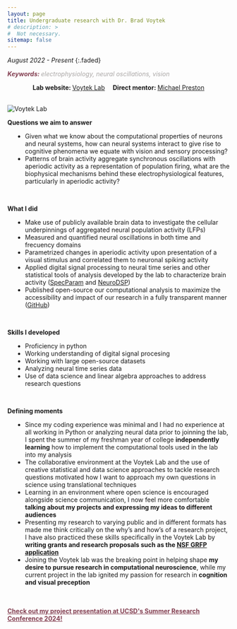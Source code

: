 ```yaml
---
layout: page
title: Undergraduate research with Dr. Brad Voytek
# description: >
#  Not necessary.
sitemap: false
---
```


<em>August 2022 - Present</em>
{:.faded}

<span style="color:#833F51; font-style:italic;  font-weight:700">Keywords: </span>
<span style="color:#AAA7A6; font-style:italic;">electrophysiology, neural oscillations, vision</span>

<p style="text-align:center;"><strong>Lab website: </strong><a href="https://voyteklab.com" target="_blank" rel="noopener noreferrer">Voytek Lab</a> &emsp;<strong>Direct mentor: </strong><a href="https://voyteklab.com/members#:~:text=of%20electrophysiological%20recordings.-,PhD%20Student,-Michael%20(MJ)%20Preston" target="_blank" rel="noopener noreferrer">Michael Preston </a></p>
<br>
<img alt="Voytek Lab" src="https://andyrdar.github.io/assets/img/blog/voytek_lab.jpg" style="max-width: 100%;" />

<strong>Questions we aim to answer</strong>
<ul style="padding-left:40px">
<li>Given what we know about the computational properties of neurons and neural systems, how can neural systems interact to give rise to cognitive phenomena we equate with vision and sensory processing?</li>
<li>Patterns of brain activity aggregate synchronous oscillations with aperiodic activity as a representation of population firing, what are the biophysical mechanisms behind these electrophysiological features, particularly in aperiodic activity? </li>
</ul>
<br>


<strong>What I did</strong>
<ul style="padding-left:40px">
<li>Make use of publicly available brain data to investigate the cellular underpinnings of aggregated neural population activity (LFPs)</li>
<li>Measured and quantified neural oscillations in both time and frecuency domains</li>
<li>Parametrized changes in aperiodic activity upon presentation of a visual stimulus and correlated them to neuronal spiking activity</li>
<li>Applied digital signal processing to neural time series and other statistical tools of analysis developed by the lab to characterize brain activity (<a href="https://specparam-tools.github.io/" target="_blank" rel="noopener noreferrer">SpecParam</a> and <a href="https://neurodsp-tools.github.io/neurodsp/" target="_blank" rel="noopener noreferrer">NeuroDSP</a>)</li>
<li>Published open-source our computational analysis to maximize the accessibility and impact of our research in a fully transparent manner (<a href="https://github.com/voytekresearch/v1_v4_1024_elec" target="_blank" rel="noopener noreferrer">GitHub</a>)</li>
</ul>
<br>


<strong>Skills I developed</strong>
<ul style="padding-left:40px">
<li>Proficiency in python</li>
<li>Working understanding of digital signal procesing </li>
<li>Working with large open-source datasets </li>
<li>Analyzing neural time series data</li>
<li>Use of data science and linear algebra approaches to address research questions</li>
</ul>
<br>


<strong>Defining moments</strong>
<ul style="padding-left:40px">
<li>Since my coding experience was minimal and I had no experience at all working in Python or analyzing neural data prior to joinning the lab, I spent the summer of my freshman year of college <strong>independently learning</strong> how to implement the computational tools used in the lab into my analysis</li>
<li>The collaborative environment at the Voytek Lab and the use of creative statistical and data science approaches to tackle research questions motivated how I want to approach my own questions in science using translational techniques</li>
<li>Learning in an environment where open science is encouraged alongside science communication, I now feel more comfortable <strong>talking about my projects and expressing my ideas to different audiences</strong></li>
<li>Presenting my research to varying public and in different formats has made me think critically on the why’s and how’s of a research project, I have also practiced these skills specifically in the Voytek Lab by <strong>writing grants and research proposals such as the <a href="https://www.nsfgrfp.org/" target="_blank" rel="noopener noreferrer">NSF GRFP application</a></strong></li>
<li>Joining the Voytek lab was the breaking point in helping shape <strong>my desire to pursue research in computational neuroscience</strong>, while my current project in the lab ignited my passion for research in <strong>cognition and visual preception</strong></li>
</ul>

<br><br>
<a href="https://andyrdar.github.io/outreach/" style='color:#833F51; font-weight:bold;'>Check out my project presentation at UCSD's Summer Research Conference 2024!</a>
